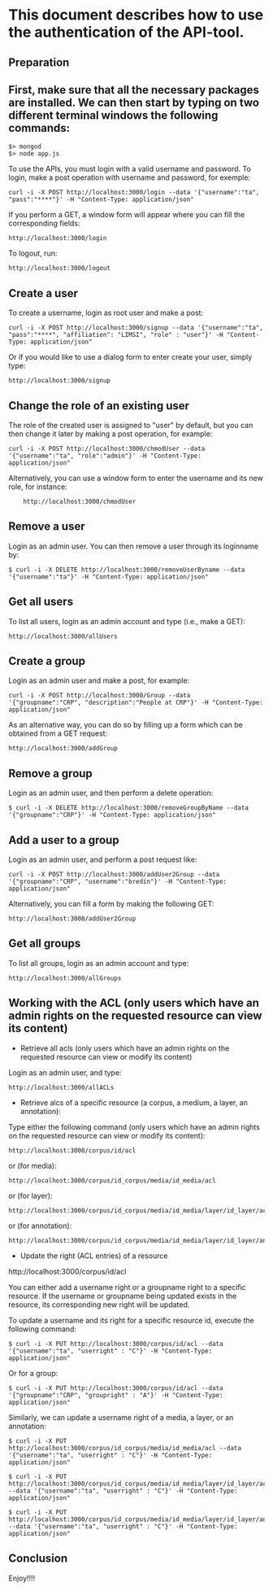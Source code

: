 This document describes how to use the authentication of the API-tool.  
===============================================

Preparation
----------

First, make sure that all the necessary packages are installed. We can then start by typing on two different terminal windows the following commands:
--------------

	$> mongod
	$> node app.js

To use the APIs, you must login with a valid username and password. To login, make a post operation with username and password, for exemple:

	curl -i -X POST http://localhost:3000/login --data '{"username":"ta", "pass":"****"}' -H "Content-Type: application/json"

If you perform a GET, a window form will appear where you can fill the corresponding fields:

	http://localhost:3000/login
	

To logout, run:

	http://localhost:3000/logout


Create a user
----------

To create a username, login as root user and make a post:

	curl -i -X POST http://localhost:3000/signup --data '{"username":"ta", "pass":"****", "affiliation": "LIMSI", "role" : "user"}' -H "Content-Type: application/json"

Or if you would like to use a dialog form to enter create your user, simply type:

	http://localhost:3000/signup

	
Change the role of an existing user
----------

The role of the created user is assigned to "user" by default, but you can then change it later by making a post operation, for example:

	curl -i -X POST http://localhost:3000/chmodUser --data '{"username":"ta", "role":"admin"}' -H "Content-Type: application/json"


Alternatively, you can use a window form to enter the username and its new role, for instance:

		http://localhost:3000/chmodUser


Remove a user
----------

Login as an admin user. You can then remove a user through its loginname by:

	$ curl -i -X DELETE http://localhost:3000/removeUserByname --data '{"username":"ta"}' -H "Content-Type: application/json"


Get all users
----------

To list all users, login as an admin account and type (i.e., make a GET):

	http://localhost:3000/allUsers

Create a group
--------------

Login as an admin user and make a post, for example:

	curl -i -X POST http://localhost:3000/Group --data '{"groupname":"CRP", "description":"People at CRP"}' -H "Content-Type: application/json"
	
	
As an alternative way, you can do so by filling up a form which can be obtained from a GET request:

	http://localhost:3000/addGroup
	
Remove a group
--------------

Login as an admin user, and then perform a delete operation:	
	
	$ curl -i -X DELETE http://localhost:3000/removeGroupByName --data '{"groupname":"CRP"}' -H "Content-Type: application/json"
	
	
Add a user to a group
--------------
	
Login as an admin user, and perform a post request like:
	
	curl -i -X POST http://localhost:3000/addUser2Group --data '{"groupname":"CRP", "username":"bredin"}' -H "Content-Type: application/json"
	
Alternatively, you can fill a form by making the following GET:

	http://localhost:3000/addUser2Group


Get all groups
----------

To list all groups, login as an admin account and type:

	http://localhost:3000/allGroups
	

Working with the ACL (only users which have an admin rights on the requested resource can view its content)
----------

- Retrieve all acls (only users which have an admin rights on the requested resource can view or modify its content)

Login as an admin user, and type:
	
	http://localhost:3000/allACLs

- Retrieve alcs of a specific resource (a corpus, a medium, a layer, an annotation):

Type either the following command (only users which have an admin rights on the requested resource can view or modify its content): 

	http://localhost:3000/corpus/id/acl
	
or (for media):
	
	http://localhost:3000/corpus/id_corpus/media/id_media/acl
	
or (for layer):
	
	http://localhost:3000/corpus/id_corpus/media/id_media/layer/id_layer/acl

or (for annotation):
	
	http://localhost:3000/corpus/id_corpus/media/id_media/layer/id_layer/annotation/id_anno/acl
	
- Update the right (ACL entries) of a resource

http://localhost:3000/corpus/id/acl

You can either add a username right or a groupname right to a specific resource. If the username or groupname being updated exists 
in the resource, its corresponding new right will be updated.
	
To update a username and its right for a specific resource id, execute the following command:	

	$ curl -i -X PUT http://localhost:3000/corpus/id/acl --data '{"username":"ta", "userright" : "C"}' -H "Content-Type: application/json"
	
Or for a group:
	
	$ curl -i -X PUT http://localhost:3000/corpus/id/acl --data '{"groupname":"CRP", "groupright" : "A"}' -H "Content-Type: application/json"

Similarly, we can update a username right of a media, a layer, or an annotation:
	
	$ curl -i -X PUT http://localhost:3000/corpus/id_corpus/media/id_media/acl --data '{"username":"ta", "userright" : "C"}' -H "Content-Type: application/json"
	
	$ curl -i -X PUT http://localhost:3000/corpus/id_corpus/media/id_media/layer/id_layer/acl --data '{"username":"ta", "userright" : "C"}' -H "Content-Type: application/json"
	
	$ curl -i -X PUT http://localhost:3000/corpus/id_corpus/media/id_media/layer/id_layer/annotation/id_anno/acl --data '{"username":"ta", "userright" : "C"}' -H "Content-Type: application/json"

	

Conclusion
-----------

Enjoy!!!!


